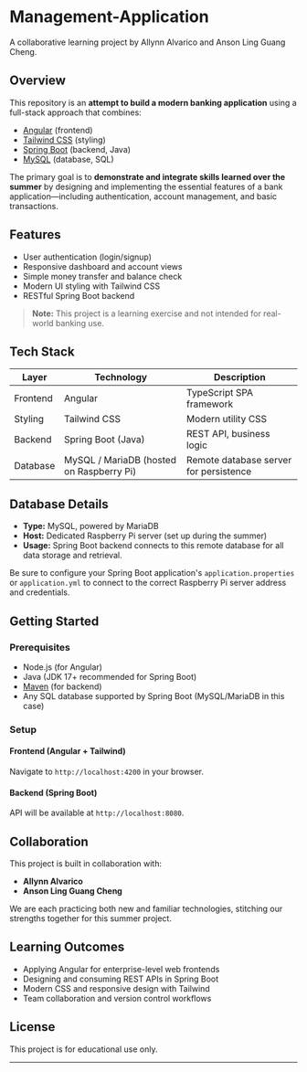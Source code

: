 # Management-Application

A collaborative learning project by Allynn Alvarico and Anson Ling Guang Cheng.

## Overview

This repository is an **attempt to build a modern banking application** using a full-stack approach that combines:

- [Angular](https://angular.io/) (frontend)
- [Tailwind CSS](https://tailwindcss.com/) (styling)
- [Spring Boot](https://spring.io/projects/spring-boot) (backend, Java)
- [MySQL](https://www.mysql.com/) (database, SQL)

The primary goal is to **demonstrate and integrate skills learned over the summer** by designing and implementing the essential features of a bank application—including authentication, account management, and basic transactions.


## Features

- User authentication (login/signup)
- Responsive dashboard and account views
- Simple money transfer and balance check
- Modern UI styling with Tailwind CSS
- RESTful Spring Boot backend

> **Note:** This project is a learning exercise and not intended for real-world banking use.

## Tech Stack

| Layer    | Technology               | Description                           |
|----------|--------------------------|-------------------------------------|
| Frontend | Angular                  | TypeScript SPA framework            |
| Styling  | Tailwind CSS             | Modern utility CSS                  |
| Backend  | Spring Boot (Java)       | REST API, business logic            |
| Database | MySQL / MariaDB (hosted on Raspberry Pi) | Remote database server for persistence |

## Database Details

- **Type:** MySQL, powered by MariaDB
- **Host:** Dedicated Raspberry Pi server (set up during the summer)
- **Usage:** Spring Boot backend connects to this remote database for all data storage and retrieval.

Be sure to configure your Spring Boot application's `application.properties` or `application.yml` to connect to the correct Raspberry Pi server address and credentials.

## Getting Started

### Prerequisites

- Node.js (for Angular)
- Java (JDK 17+ recommended for Spring Boot)
- [Maven](https://maven.apache.org/) (for backend)
- Any SQL database supported by Spring Boot (MySQL/MariaDB in this case)

### Setup

#### Frontend (Angular + Tailwind)

Navigate to `http://localhost:4200` in your browser.

#### Backend (Spring Boot)

API will be available at `http://localhost:8080`.


## Collaboration

This project is built in collaboration with:

- **Allynn Alvarico**
- **Anson Ling Guang Cheng**

We are each practicing both new and familiar technologies, stitching our strengths together for this summer project.

## Learning Outcomes

- Applying Angular for enterprise-level web frontends
- Designing and consuming REST APIs in Spring Boot
- Modern CSS and responsive design with Tailwind
- Team collaboration and version control workflows

## License

This project is for educational use only.

---
